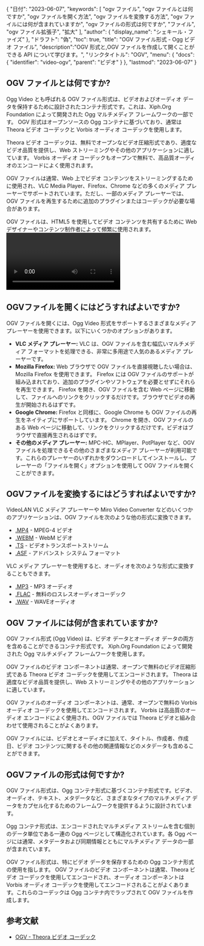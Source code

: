 {
"日付": "2023-06-07",
  "keywords": [
"ogv ファイル",
"ogv ファイルとは何ですか",
"ogv ファイルを開く方法",
"ogv ファイルを変換する方法",
"ogv ファイルには何が含まれていますか",
"ogv ファイルの形式は何ですか",
"ファイル",
"ogv ファイル拡張子",
"拡大"
],
  "author": {
"display_name": "シェキール・ファイズ"
},
"ドラフト": "偽",
"toc": true,
"title": "OGV ファイル形式 - Ogg ビデオ ファイル",
  "description":"OGV 形式と,OGV ファイルを作成して開くことができる API について学びます。",
"リンクタイトル": "OGV",
  "menu": {
    "docs": {
      "identifier": "video-ogv",
"parent": "ビデオ"
}
},
"lastmod": "2023-06-07"
}

## OGV ファイルとは何ですか?

Ogg Video とも呼ばれる OGV ファイル形式は、ビデオおよびオーディオ データを保持するために設計されたコンテナ形式です。これは、Xiph.Org Foundation によって開発された Ogg マルチメディア フレームワークの一部です。 OGV 形式はオープンソースの Ogg コンテナに基づいており、通常は Theora ビデオ コーデックと Vorbis オーディオ コーデックを使用します。

Theora ビデオ コーデックは、無料でオープンなビデオ圧縮形式であり、適度なビデオ品質を提供し、Web ストリーミングやその他のアプリケーションに適しています。 Vorbis オーディオ コーデックもオープンで無料で、高品質オーディオのエンコードによく使用されます。

OGV ファイルは通常、Web 上でビデオ コンテンツをストリーミングするために使用され、VLC Media Player、Firefox、Chrome などの多くのメディア プレーヤーでサポートされています。ただし、一部のメディア プレーヤーでは、OGV ファイルを再生するために追加のプラグインまたはコーデックが必要な場合があります。


OGV ファイルは、HTML5 を使用してビデオ コンテンツを共有するために Web デザイナーやコンテンツ制作者によって頻繁に使用されます。<video> `タグ。ファイルにビデオ コンテンツが含まれている場合でも、これらは通常、HTML ソース コード内で `.ogg` 拡張子を付けて参照されます。

## OGVファイルを開くにはどうすればよいですか?

OGV ファイルを開くには、Ogg Video 形式をサポートするさまざまなメディア プレーヤーを使用できます。以下にいくつかのオプションがあります。

- **VLC メディア プレーヤー:** VLC は、OGV ファイルを含む幅広いマルチメディア フォーマットを処理できる、非常に多用途で人気のあるメディア プレーヤーです。
- **Mozilla Firefox:** Web ブラウザで OGV ファイルを直接視聴したい場合は、Mozilla Firefox を使用できます。 Firefox には OGV ファイルのサポートが組み込まれており、追加のプラグインやソフトウェアを必要とせずにそれらを再生できます。 Firefox を開き、OGV ファイルを含む Web ページに移動して、ファイルへのリンクをクリックするだけです。ブラウザでビデオの再生が開始されるはずです。
- **Google Chrome:** Firefox と同様に、Google Chrome も OGV ファイルの再生をネイティブにサポートしています。 Chrome を開き、OGV ファイルのある Web ページに移動して、リンクをクリックするだけです。ビデオはブラウザで直接再生されるはずです。
- **その他のメディア プレーヤー:** MPC-HC、MPlayer、PotPlayer など、OGV ファイルを処理できるその他のさまざまなメディア プレーヤーが利用可能です。これらのプレーヤーのいずれかをダウンロードしてインストールし、プレーヤーの「ファイルを開く」オプションを使用して OGV ファイルを開くことができます。

## OGVファイルを変換するにはどうすればよいですか?

VideoLAN VLC メディア プレーヤーや Miro Video Converter などのいくつかのアプリケーションは、OGV ファイルを次のような他の形式に変換できます。

- [.MP4](/ja/video/mp4/) - MPEG-4 ビデオ
- [.WEBM](/ja/video/webm/) - WebM ビデオ
- [.TS](/ja/video/ts/) - ビデオトランスポートストリーム
- [.ASF](/ja/video/asf/) - アドバンスト システム フォーマット

VLC メディア プレーヤーを使用すると、オーディオを次のような形式に変換することもできます。

- [.MP3](/ja/audio/mp3/) - MP3 オーディオ
- [.FLAC](/ja/audio/flac/) - 無料のロスレスオーディオコーデック
- [.WAV](/ja/audio/wav/) - WAVEオーディオ

## OGV ファイルには何が含まれていますか?

OGV ファイル形式 (Ogg Video) は、ビデオ データとオーディオ データの両方を含めることができるコンテナ形式です。 Xiph.Org Foundation によって開発された Ogg マルチメディア フレームワークを使用します。

OGV ファイルのビデオ コンポーネントは通常、オープンで無料のビデオ圧縮形式である Theora ビデオ コーデックを使用してエンコードされます。 Theora は適度なビデオ品質を提供し、Web ストリーミングやその他のアプリケーションに適しています。

OGV ファイルのオーディオ コンポーネントは、通常、オープンで無料の Vorbis オーディオ コーデックを使用してエンコードされます。 Vorbis は高品質のオーディオ エンコードによく使用され、OGV ファイルでは Theora ビデオと組み合わせて使用されることがよくあります。

OGV ファイルには、ビデオとオーディオに加えて、タイトル、作成者、作成日、ビデオ コンテンツに関するその他の関連情報などのメタデータも含めることができます。

## OGVファイルの形式は何ですか?

OGV ファイル形式は、Ogg コンテナ形式に基づくコンテナ形式です。ビデオ、オーディオ、テキスト、メタデータなど、さまざまなタイプのマルチメディア データをカプセル化するためのフレームワークを提供するように設計されています。

Ogg コンテナ形式は、エンコードされたマルチメディア ストリームを含む個別のデータ単位である一連の Ogg ページとして構造化されています。各 Ogg ページには通常、メタデータおよび同期情報とともにマルチメディア データの一部が含まれています。

OGV ファイル形式は、特にビデオ データを保存するための Ogg コンテナ形式の使用を指します。 OGV ファイルのビデオ コンポーネントは通常、Theora ビデオ コーデックを使用してエンコードされ、オーディオ コンポーネントは Vorbis オーディオ コーデックを使用してエンコードされることがよくあります。これらのコーデックは Ogg コンテナ内でラップされて OGV ファイルを作成します。

## 参考文献
* [OGV - Theora ビデオ コーデック](https://en.wikipedia.org/wiki/Theora)

